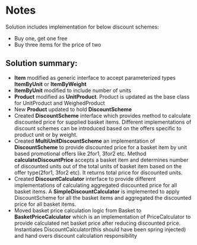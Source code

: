 # Notes

Solution includes implementation for below discount schemes:
- Buy one, get one free
- Buy three items for the price of two

## Solution summary:
- __Item__ modified as generic interface to accept parameterized types __ItemByUnit__ or __ItemByWeight__  
- __ItemByUnit__ modified to include number of units 
- __Product__ modified as __UnitProduct__. Product is updated as the base class for UnitProduct and WeighedProduct
- New __Product__ updated to hold __DiscountScheme__
- Created __DiscountScheme__ interface which provides method to calculate discounted price for supplied basket items. Different implementations of discount schemes can be introduced based on the offers specific to product unit or by weight.
- Created __MultiUnitDiscountScheme__ an implementation of __DiscountScheme__ to provide discounted price for a basket item by unit based promotional offers like 2for1, 3for2 etc. Method __calculateDiscountPrice__ accepts a basket item and determines number of  discounted units out of the total units of basket item based on the offer type(2for1, 3for2 etc). It returns total price for discounted units.
- Created __DiscountCalculator__ interface to provide different implementations of calculating aggregated discounted price for all basket items. A __SimpleDiscountCalculator__ is implemented to apply DiscountScheme for all the basket items and aggregated the discounted price for all basket items.
- Moved basket price calculation logic from Basket to __BasketPriceCalculator__ which is an implementation of PriceCalculator to provide calculated net basket price after reducing discounted price. Instantiates DiscountCalculator(this should have been spring injected) and hand overs discount calculation responsibility


